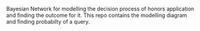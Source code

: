 Bayesian Network for modelling the decision process of honors application and finding the outcome for it.
This repo contains the modelling diagram and finding probabilty of a query.



